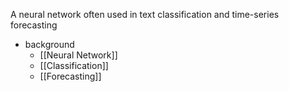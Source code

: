 A neural network often used in text classification and time-series forecasting

- background
	- [[Neural Network]]
	- [[Classification]]
	- [[Forecasting]]